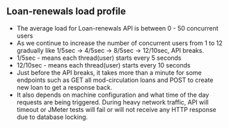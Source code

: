 Loan-renewals load profile
-----------------------------------------------
* The average load for Loan-renewals API is between 0 - 50 concurrent users
* As we continue to increase the number of concurrent users from 1 to 12 gradually like 1/5sec -> 4/5sec -> 8/5sec -> 12/10sec, API breaks.  
* 1/5sec - means each thread(user) starts every 5 seconds 
* 12/10sec - means each thread(user) starts every 10 seconds
* Just before the API breaks, it takes more than a minute for some endpoints such as GET all mod-circulation loans and POST to create new loan to get a response back. 
* It also depends on machine configuration and what time of the day requests are being triggered. During heavy network traffic, API will timeout or JMeter tests will fail or will not receive any HTTP response due to database locking.